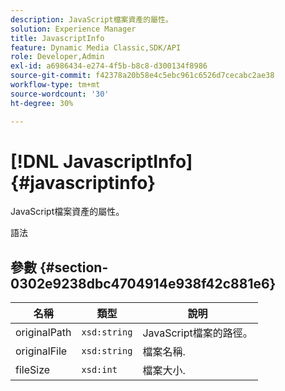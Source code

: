 ```yaml
---
description: JavaScript檔案資產的屬性。
solution: Experience Manager
title: JavascriptInfo
feature: Dynamic Media Classic,SDK/API
role: Developer,Admin
exl-id: a6986434-e274-4f5b-b8c8-d300134f8986
source-git-commit: f42378a20b58e4c5ebc961c6526d7cecabc2ae38
workflow-type: tm+mt
source-wordcount: '30'
ht-degree: 30%

---
```


# [!DNL JavascriptInfo]{#javascriptinfo}

JavaScript檔案資產的屬性。

語法

## 參數 {#section-0302e9238dbc4704914e938f42c881e6}

| 名稱 | 類型 | 說明 |
|---|---|---|
| originalPath | `xsd:string` | JavaScript檔案的路徑。 |
| originalFile | `xsd:string` | 檔案名稱. |
| fileSize | `xsd:int` | 檔案大小. |
